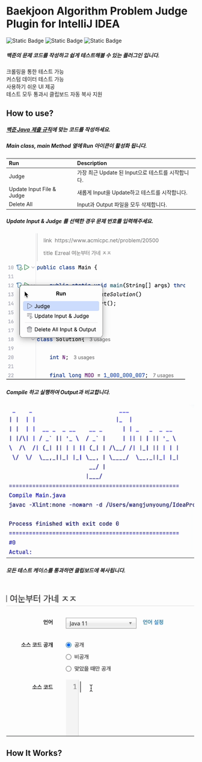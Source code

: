 # Baekjoon Algorithm Problem Judge Plugin for IntelliJ IDEA
![Static Badge](https://img.shields.io/badge/Intellij%20IDEA-plugin-gray?style=plastic&logo=IntellijIDEA&color=%236699CC)
![Static Badge](https://img.shields.io/badge/WangJoon%20Intellij%20Judge-v1.0.0-good?style=plastic&color=%236699CC)
![Static Badge](https://img.shields.io/badge/BaeJoon%20Online%20Judge-%238E8E93?style=plastic)


##### 백준의 문제 코드를 작성하고 쉽게 테스트해볼 수 있는 플러그인 입니다.
크롤링을 통한 테스트 가능 <br>
커스텀 데이터 테스트 가능 <br>
사용하기 쉬운 UI 제공 <br>
테스트 모두 통과시 클립보드 자동 복사 지원 <br>

## How to use?

##### [백준 Java 제출 규칙](https://help.acmicpc.net/language/info)에 맞는 코드를 작성하세요.
##### Main class, main Method 옆에 Run 아이콘이 활성화 됩니다.
| Run                       | Description                        |
|:--------------------------|:-----------------------------------|
| Judge                     | 가장 최근 Update 된 Input으로 테스트를 시작합니다. |
| Update Input File & Judge | 새롭게 Input을 Update하고 테스트를 시작합니다.    |
| Delete All                | Input과 Output 파일을 모두 삭제합니다.        |

##### Update Input & Judge 를 선택한 경우 문제 번호를 입력해주세요.
<img src="/src/main/resources/readme/run.gif" width="476" alt="Run Image"/>
<br>

##### Compile 하고 실행하여 Output과 비교합니다.
<img src="/src/main/resources/readme/process.gif" width="500" alt="Process Image"/>
<br>

##### 모든 테스트 케이스를 통과하면 클립보드에 복사됩니다.
<img src="/src/main/resources/readme/result.gif" width="500" />
<br>

## How It Works?


